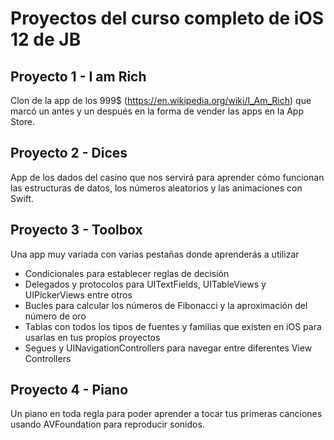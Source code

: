 # Proyectos del curso completo de iOS 12 de JB

## Proyecto 1 - I am Rich
Clon de la app de los 999$ (https://en.wikipedia.org/wiki/I_Am_Rich) que marcó un antes y un después en la forma de vender las apps en la App Store. 

## Proyecto 2 - Dices
App de los dados del casino que nos servirá para aprender cómo funcionan las estructuras de datos, los números aleatorios y las animaciones con Swift.

## Proyecto 3 - Toolbox
Una app muy variada con varias pestañas donde aprenderás a utilizar

* Condicionales para establecer reglas de decisión
* Delegados y protocolos para UITextFields, UITableViews y UIPickerViews entre otros
* Bucles para calcular los números de Fibonacci y la aproximación del número de oro
* Tablas con todos los tipos de fuentes y familias que existen en iOS para usarlas en tus propios proyectos
* Segues y UINavigationControllers para navegar entre diferentes View Controllers

## Proyecto 4 - Piano
Un piano en toda regla para poder aprender a tocar tus primeras canciones usando AVFoundation para reproducir sonidos.
